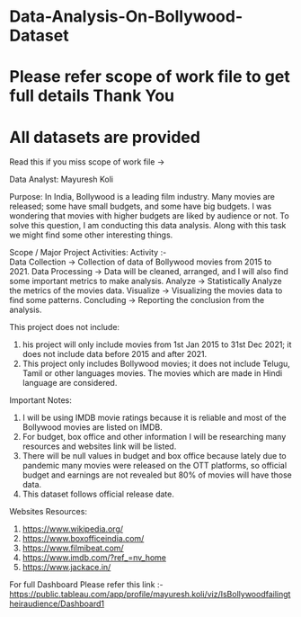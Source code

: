 # Data-Analysis-On-Bollywood-Dataset

# Please refer scope of work file to get full details Thank You

# All datasets are provided 

Read this if you miss scope of work file ->

Data Analyst: Mayuresh Koli 

Purpose: 
In India, Bollywood is a leading film industry. Many movies are released; some have small budgets, and some have big budgets. I was wondering that movies with higher budgets are liked by audience or not. To solve this question, I am conducting this data analysis. Along with this task we might find some other interesting things.


Scope / Major Project Activities:
Activity :-                       
Data Collection -> Collection of data of Bollywood movies from 2015 to 2021.
Data Processing -> Data will be cleaned, arranged, and I will also find some important metrics to make analysis.
Analyze -> Statistically Analyze the metrics of the movies data.
Visualize -> Visualizing the movies data to find some patterns.
Concluding -> Reporting the conclusion from the analysis.

This project does not include:
1) his project will only include movies from 1st Jan 2015 to 31st Dec 2021; it does not include data before 2015 and after 2021.
2) This project only includes Bollywood movies; it does not include Telugu, Tamil or other languages movies. The movies which are made in Hindi language are considered.

Important Notes:
1) I will be using IMDB movie ratings because it is reliable and most of the Bollywood movies are listed on IMDB.
2) For budget, box office and other information I will be researching many resources and websites link will be listed.
3) There will be null values in budget and box office because lately due to pandemic many movies were released on the OTT platforms, so official budget and earnings are not revealed but 80% of movies will have those data.
4) This dataset follows official release date.

Websites Resources:
1) https://www.wikipedia.org/
2) https://www.boxofficeindia.com/
3) https://www.filmibeat.com/
4) https://www.imdb.com/?ref_=nv_home
5) https://www.jackace.in/

For full Dashboard Please refer this link :-
https://public.tableau.com/app/profile/mayuresh.koli/viz/IsBollywoodfailingtheiraudience/Dashboard1

